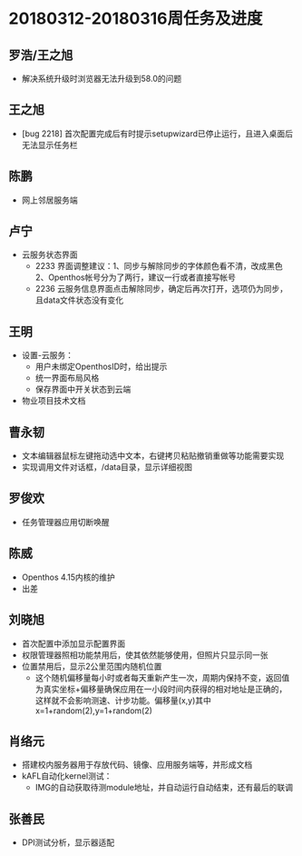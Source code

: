 # 20180312-20180316周任务及进度

## 罗浩/王之旭
- 解决系统升级时浏览器无法升级到58.0的问题

## 王之旭
- [bug 2218] 首次配置完成后有时提示setupwizard已停止运行，且进入桌面后无法显示任务栏

## 陈鹏
- 网上邻居服务端

## 卢宁
- 云服务状态界面
   - 2233 界面调整建议：1、同步与解除同步的字体颜色看不清，改成黑色 2、Openthos帐号分为了两行，建议一行或者直接写帐号
   - 2236 云服务信息界面点击解除同步，确定后再次打开，选项仍为同步，且data文件状态没有变化

## 王明
- 设置-云服务：
   - 用户未绑定OpenthosID时，给出提示
   - 统一界面布局风格
   - 保存界面中开关状态到云端
- 物业项目技术文档

## 曹永韧
- 文本编辑器鼠标左键拖动选中文本，右键拷贝粘贴撤销重做等功能需要实现
- 实现调用文件对话框，/data目录，显示详细视图

## 罗俊欢
- 任务管理器应用切断唤醒

## 陈威
- Openthos 4.15内核的维护
- 出差

## 刘晓旭
- 首次配置中添加显示配置界面
- 权限管理器照相功能禁用后，使其依然能够使用，但照片只显示同一张
- 位置禁用后，显示2公里范围内随机位置
   - 这个随机偏移量每小时或者每天重新产生一次，周期内保持不变，返回值为真实坐标+偏移量确保应用在一小段时间内获得的相对地址是正确的，这样就不会影响测速、计步功能。偏移量(x,y)其中 x=1+random(2),y=1+random(2)

## 肖络元
- 搭建校内服务器用于存放代码、镜像、应用服务端等，并形成文档
- kAFL自动化kernel测试：
   - IMG的自动获取待测module地址，并自动运行自动结束，还有最后的联调

## 张善民
- DPI测试分析，显示器适配

